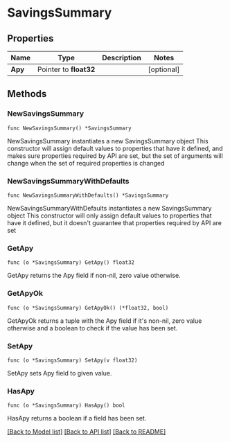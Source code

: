# SavingsSummary

## Properties

Name | Type | Description | Notes
------------ | ------------- | ------------- | -------------
**Apy** | Pointer to **float32** |  | [optional] 

## Methods

### NewSavingsSummary

`func NewSavingsSummary() *SavingsSummary`

NewSavingsSummary instantiates a new SavingsSummary object
This constructor will assign default values to properties that have it defined,
and makes sure properties required by API are set, but the set of arguments
will change when the set of required properties is changed

### NewSavingsSummaryWithDefaults

`func NewSavingsSummaryWithDefaults() *SavingsSummary`

NewSavingsSummaryWithDefaults instantiates a new SavingsSummary object
This constructor will only assign default values to properties that have it defined,
but it doesn't guarantee that properties required by API are set

### GetApy

`func (o *SavingsSummary) GetApy() float32`

GetApy returns the Apy field if non-nil, zero value otherwise.

### GetApyOk

`func (o *SavingsSummary) GetApyOk() (*float32, bool)`

GetApyOk returns a tuple with the Apy field if it's non-nil, zero value otherwise
and a boolean to check if the value has been set.

### SetApy

`func (o *SavingsSummary) SetApy(v float32)`

SetApy sets Apy field to given value.

### HasApy

`func (o *SavingsSummary) HasApy() bool`

HasApy returns a boolean if a field has been set.


[[Back to Model list]](../README.md#documentation-for-models) [[Back to API list]](../README.md#documentation-for-api-endpoints) [[Back to README]](../README.md)


